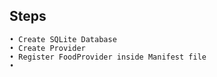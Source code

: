 ## Steps
    • Create SQLite Database
    • Create Provider
    • Register FoodProvider inside Manifest file
    •